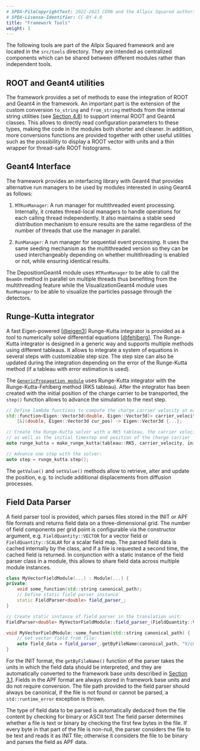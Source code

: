 ```yaml
---
# SPDX-FileCopyrightText: 2022-2023 CERN and the Allpix Squared authors
# SPDX-License-Identifier: CC-BY-4.0
title: "Framework Tools"
weight: 1
---
```


The following tools are part of the Allpix Squared framework and are located in the `src/tools` directory. They are intended
as centralized components which can be shared between different modules rather than independent tools.

## ROOT and Geant4 utilities

The framework provides a set of methods to ease the integration of ROOT and Geant4 in the framework. An important part is the
extension of the custom conversion `to_string` and `from_string` methods from the internal string utilities (see
[Section 4.8](../04_framework/08_logging.md#internal-utilities)) to support internal ROOT and Geant4 classes. This allows to
directly read configuration parameters to these types, making the code in the modules both shorter and cleaner. In addition,
more conversions functions are provided together with other useful utilities such as the possibility to display a ROOT vector
with units and a thin wrapper for thread-safe ROOT histograms.

## Geant4 Interface

The framework provides an interfacing library with Geant4 that provides alternative run managers to be used by modules
interested in using Geant4 as follows:

1.  `MTRunManager`:
    A run manager for multithreaded event processing. Internally, it creates thread-local managers to handle operations for
    each calling thread independently. It also maintains a stable seed distribution mechanism to ensure results are the same
    regardless of the number of threads that use the manager in parallel.

2.  `RunManager`:
    A run manager for sequential event processing. It uses the same seeding mechanism as the multithreaded version so they
    can be used interchangeably depending on whether multithreading is enabled or not, while ensuring identical results.

The DepositionGeant4 module uses `MTRunManager` to be able to call the `BeamOn` method in parallel on multiple threads thus
benefiting from the multithreading feature while the VisualizationGeant4 module uses `RunManager` to be able to visualize the
particles passage through the detectors.

## Runge-Kutta integrator

A fast Eigen-powered \[[@eigen3]\] Runge-Kutta integrator is provided as a tool to numerically solve differential equations
\[[@fehlberg]\]. The Runge-Kutta integrator is designed in a generic way and supports multiple methods using different
tableaus. It allows to integrate a system of equations in several steps with customizable step size. The step size can also
be updated during the integration depending on the error of the Runge-Kutta method (if a tableau with error estimation is
used).

The [`GenericPropagation module`](../08_modules/genericpropagation.md) uses Runge-Kutta integrator with the
Runge-Kutta-Fehlberg method (RK5 tableau). After the integrator has been created with the initial position of the charge
carrier to be transported, the `step()` function allows to advance the simulation to the next step.

```cpp
// Define lambda functions to compute the charge carrier velocity at each step
std::function<Eigen::Vector3d(double, Eigen::Vector3d)> carrier_velocity =
    [&](double, Eigen::Vector3d cur_pos) -> Eigen::Vector3d {...};

// Create the Runge-Kutta solver with a RK5 tableau, the carrier velocity function to be used
// as well as the initial timestep and position of the charge carrier
auto runge_kutta = make_runge_kutta(tableau::RK5, carrier_velocity, initial_timestep, position);

// Advance one step with the solver:
auto step = runge_kutta.step();
```

The `getValue()` and `setValue()` methods allow to retrieve, alter and update the position, e.g. to include additional
displacements from diffusion processes.

## Field Data Parser

A field parser tool is provided, which parses files stored in the INIT or APF file formats and returns field data on a
three-dimensional grid. The number of field components per grid point is configurable via the constructor argument, e.g.
`FieldQuantity::VECTOR` for a vector field or `FieldQuantity::SCALAR` for a scalar field map. The parsed field data is cached
internally by the class, and if a file is requested a second time, the cached field is returned. In conjunction with a static
instance of the field parser class in a module, this allows to share field data across multiple module instances.

```cpp
class MyVectorFieldModule(...) : Module(...) {
private:
    void some_function(std::string canonical_path);
    // Define static field parser instance
    static FieldParser<double> field_parser_;
}

// Create static instance of field parser in the translation unit:
FieldParser<double> MyVectorFieldModule::field_parser_(FieldQuantity::VECTOR);

void MyVectorFieldModule::some_function(std::string canonical_path) {
    // Get vector field from file:
    auto field_data = field_parser_.getByFileName(canonical_path, "V/cm");
}
```

For the INIT format, the `getByFileName()` function of the parser takes the units in which the field data should be
interpreted, and they are automatically converted to the framework base units described in
[Section 3.1](../03_getting_started/01_configuration_files.md#parsing-types-and-units). Fields in the APF format are always
stored in framework base units and do not require conversion. The file path provided to the field parser should always be
canonical, if the file is not found or cannot be parsed, a `std::runtime_error` exception is thrown.

The type of field data to be parsed is automatically deduced from the file content by checking for binary or ASCII text The
field parser determines whether a file is text or binary by checking the first few bytes in the file. If every byte in that
part of the file is non-null, the parser considers the file to be text and reads it as INIT file; otherwise it considers the
file to be binary and parses the field as APF data.


[@eigen3]: http://eigen.tuxfamily.org
[@fehlberg]: https://ntrs.nasa.gov/search.jsp?R=19690021375
